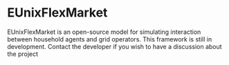 # EUnixFlexMarket
EUnixFlexMarket is an open-source model for simulating interaction between household agents and grid operators.  This framework is still in development. Contact the developer if you wish to have a discussion about the project
